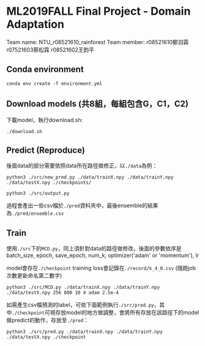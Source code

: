 # ML2019FALL Final Project - Domain Adaptation

Team name: NTU_r08521610_rainforest
Team member: r08521610鄭羽霖 r07521603蔡松霖 r08521602王鈞平

## Conda environment

```shell
conda env create -f environment.yml
```

## Download models (共8組，每組包含G，C1，C2)

下載model，執行download.sh:

```shell
./download.sh
```

## Predict (Reproduce)

後面data的部分需要依照data所在路徑做修正，以`./data`為例：

```shell
python3 ./src/new_pred.py ./data/trainX.npy ./data/trainY.npy ./data/testX.npy ./checkpoints/

python3 ./src/output.py
```

過程會產出一些csv檔於`./pred`資料夾中，最後ensemble的結果為`./pred/ensemble.csv`

## Train

使用`./src`下的`MCD.py`，同上須針對data的路徑做修改，後面的參數依序是batch_size, epoch, save_epoch, num_k, optimizer('adam' or 'momentum'), lr

model會存在`./checkpoint`
training loss會記錄在`./record/k_4_0.csv` (隨跑job次數更新命名第二數字)

```shell
python3 ./src/MCD.py ./data/trainX.npy ./data/trainY.npy ./data/testX.npy 256 800 10 4 adam 2.5e-4
```

如需產生csv檔預測的label，可依下面範例執行`./src/pred.py`，其中`./checkpoint`可視存放model的地方做調整，會將所有存放在該路徑下的model做predict的動作，存放至`./pred`：

```shell
python3 ./src/pred.py ./data/trainX.npy ./data/trainY.npy ./data/testX.npy ./checkpoint
```
